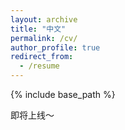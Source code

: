 ```yaml
---
layout: archive
title: "中文"
permalink: /cv/
author_profile: true
redirect_from:
  - /resume
---
```


{% include base_path %}

即将上线～

